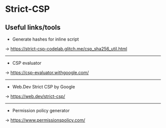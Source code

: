 # Strict-CSP

## Useful links/tools

- Generate hashes for inline script

-> https://strict-csp-codelab.glitch.me/csp_sha256_util.html

---

- CSP evaluator

-> https://csp-evaluator.withgoogle.com/

---

- Web.Dev Strict CSP by Google

-> https://web.dev/strict-csp/

---

- Permission policy generator

-> https://www.permissionspolicy.com/
